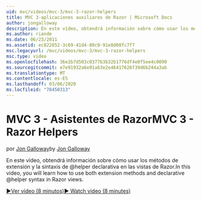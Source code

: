 ```yaml
---
uid: mvc/videos/mvc-3/mvc-3-razor-helpers
title: MVC 3-aplicaciones auxiliares de Razor | Microsoft Docs
author: jongalloway
description: En este vídeo, obtendrá información sobre cómo usar los métodos de extensión y la sintaxis de @helper declarativa en las vistas de Razor.
ms.author: riande
ms.date: 06/23/2011
ms.assetid: ec822852-3c69-41d4-80c0-91e8d08fc7f7
msc.legacyurl: /mvc/videos/mvc-3/mvc-3-razor-helpers
msc.type: video
ms.openlocfilehash: 36e2b7d503c0377b3b32b1776df4e0f5ee4c0090
ms.sourcegitcommit: e7e91932a6e91a63e2e46417626f39d6b244a3ab
ms.translationtype: MT
ms.contentlocale: es-ES
ms.lasthandoff: 03/06/2020
ms.locfileid: "78450313"
---
```

# <a name="mvc-3---razor-helpers"></a><span data-ttu-id="75d58-103">MVC 3 - Asistentes de Razor</span><span class="sxs-lookup"><span data-stu-id="75d58-103">MVC 3 - Razor Helpers</span></span>

<span data-ttu-id="75d58-104">por [Jon Galloway](https://github.com/jongalloway)</span><span class="sxs-lookup"><span data-stu-id="75d58-104">by [Jon Galloway](https://github.com/jongalloway)</span></span>

<span data-ttu-id="75d58-105">En este vídeo, obtendrá información sobre cómo usar los métodos de extensión y la sintaxis de @helper declarativa en las vistas de Razor.</span><span class="sxs-lookup"><span data-stu-id="75d58-105">In this video, you will learn how to use both extension methods and declarative @helper syntax in Razor views.</span></span>

[<span data-ttu-id="75d58-106">&#9654;Ver vídeo (8 minutos)</span><span class="sxs-lookup"><span data-stu-id="75d58-106">&#9654; Watch video (8 minutes)</span></span>](https://channel9.msdn.com/Blogs/ASP-NET-Site-Videos/mvc-3-razor-helpers)
